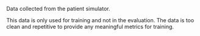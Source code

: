 Data collected from the patient simulator.

This data is only used for training and not in the evaluation. The data is too clean and repetitive to provide any meaningful metrics for training.
